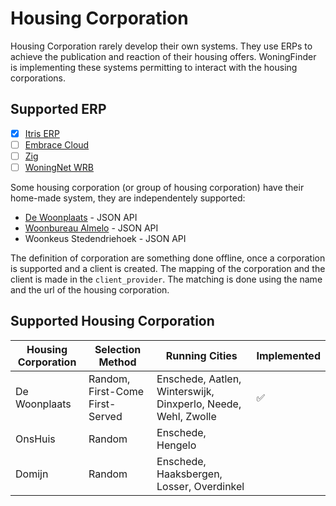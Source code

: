 # Housing Corporation

Housing Corporation rarely develop their own systems. They use ERPs to achieve the publication and reaction of their housing offers.
WoningFinder is implementing these systems permitting to interact with the housing corporations.

## Supported ERP

- [x] [Itris ERP](https://www.itris.nl/#itris)
- [ ] [Embrace Cloud](https://www.embracecloud.nl/woningcorporaties/wat-kan-het-allemaal/)
- [ ] [Zig](https://zig.nl)
- [ ] [WoningNet WRB](https://www.woningnet.nl)

Some housing corporation (or group of housing corporation) have their home-made system, they are independentely supported:

- [De Woonplaats](http://www.dewoonplaats.nl) - JSON API
- [Woonbureau Almelo](http://www.woonburoalmelo.nl) - JSON API
- Woonkeus Stedendriehoek - JSON API

The definition of corporation are something done offline, once a corporation is supported and a client is created.
The mapping of the corporation and the client is made in the `client_provider`. The matching is done using the name and the url of the housing corporation.

## Supported Housing Corporation

| Housing Corporation | Selection Method                | Running Cities                                                | Implemented |
| ------------------- | ------------------------------- | ------------------------------------------------------------- | ----------- |
| De Woonplaats       | Random, First-Come First-Served | Enschede, Aatlen, Winterswijk, Dinxperlo, Neede, Wehl, Zwolle | ✅          |
| OnsHuis             | Random                          | Enschede, Hengelo                                             |             |
| Domijn              | Random                          | Enschede, Haaksbergen, Losser, Overdinkel                     |             |
